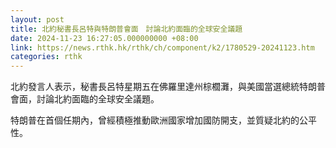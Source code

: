 ```yaml
---
layout: post
title: 北約秘書長呂特與特朗普會面　討論北約面臨的全球安全議題
date: 2024-11-23 16:27:05.000000000 +08:00
link: https://news.rthk.hk/rthk/ch/component/k2/1780529-20241123.htm
categories: rthk
---
```


北約發言人表示，秘書長呂特星期五在佛羅里達州棕櫚灘，與美國當選總統特朗普會面，討論北約面臨的全球安全議題。

特朗普在首個任期內，曾經積極推動歐洲國家增加國防開支，並質疑北約的公平性。
